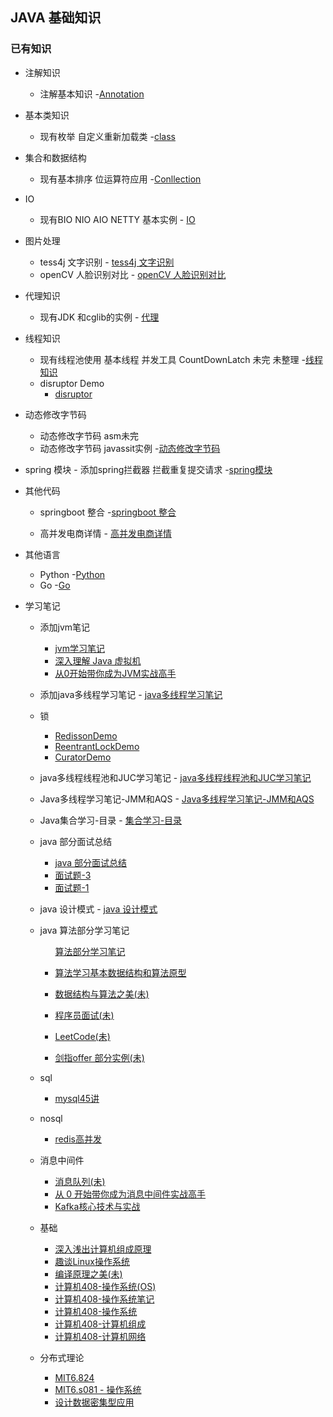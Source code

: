 ## JAVA 基础知识
  
    
   ### 已有知识
   +  注解知识 
        - 注解基本知识
            -[Annotation](/src/main/java/Annotation "创作你的创作")
   
   +   基本类知识
        - 现有枚举 自定义重新加载类
             -[class](/src/main/java/clazz "创作你的创作")
   
   +   集合和数据结构
        -  现有基本排序 位运算符应用
            -[Conllection](/src/main/java/Conllection "创作你的创作")
   
   + IO
        - 现有BIO NIO AIO  NETTY 基本实例
                 - [IO](/src/main/java/IO "创作你的创作")

   + 图片处理
        - tess4j 文字识别
                 - [tess4j 文字识别](/src/main/java/imghand/Tess4JTest.java "创作你的创作")
        - openCV 人脸识别对比
                 - [openCV 人脸识别对比](/src/main/java/imghand/FaceVideo.java "创作你的创作")
   
   
   +   代理知识
       - 现有JDK 和cglib的实例
             - [代理](/src/main/java/proxy "创作你的创作")
   
   +   线程知识
       - 现有线程池使用 基本线程 并发工具 CountDownLatch 未完 未整理
            -[线程知识](/src/main/java/ThreadPool "创作你的创作")
       - disruptor Demo
         - [disruptor](/src/main/java/disruptor "创作你的创作")
   
   +   动态修改字节码
       - 动态修改字节码  asm未完  
       - 动态修改字节码 javassit实例
            -[动态修改字节码](/src/main/java/dynamic "创作你的创作")
   
   +   spring 模块
      - 添加spring拦截器 拦截重复提交请求
            -[spring模块](/src/main/java/spring "spring")
     
   +   其他代码
         - springboot 整合
                     -[springboot 整合](https://github.com/mood321/springboot-demo)    
        
         - 高并发电商详情
                     - [高并发电商详情](https://github.com/mood321/eshop)    
                      
   +   其他语言
         - Python
                     -[Python](https://github.com/mood321/Python)
         - Go
              -[Go](https://github.com/mood321/Go)

   +   学习笔记
   
        - 添加jvm笔记
           - [jvm学习笔记](/src/main/resources/note/JVM%E5%AD%A6%E4%B9%A0%E7%AC%94%E8%AE%B0.md)
           - [深入理解 Java 虚拟机](/src/main/resources/note/jvm/深入理解Java虚拟机.md )
           - [从0开始带你成为JVM实战高手](/src/main/resources/note/jvm/从0开始带你成为JVM实战高手.md )
        - 添加java多线程学习笔记
              - [java多线程学习笔记](/src/main/resources/note/Java多线程学习笔记-多线程.md)
                       
        - 锁
             - [RedissonDemo](/src/main/java/lock/redisson/RedissonDemo.java)
             - [ReentrantLockDemo](/src/main/java/lock/redisson/ReentrantLockDemo.java)
             - [CuratorDemo](/src/main/java/lock/redisson/CuratorDemo.java)


        - java多线程线程池和JUC学习笔记
              - [java多线程线程池和JUC学习笔记](/src/main/resources/note/Java多线程学习笔记-线程池.md)
                       
        - Java多线程学习笔记-JMM和AQS
              - [Java多线程学习笔记-JMM和AQS](/src/main/resources/note/Java多线程学习笔记--JMM和AQS.md)
        - Java集合学习-目录
                 - [集合学习-目录](/src/main/resources/note/集合目录.md)
        - java 部分面试总结
             - [java 部分面试总结](/src/main/resources//note/mianshi/面试题记.md)
             - [面试题-3](/src/main/resources//note/mianshi/面试题-3.md)
             - [面试题-1](/src/main/resources//note/mianshi/面试题-1.md)
         
        - java 设计模式
              - [java 设计模式](/src/main/resources/note/设计模式笔记.md)
                                      
        - java 算法部分学习笔记
          
            <ul><p> <a href="/src/main/resources/note/Algorithm/算法学习笔记.md">算法部分学习笔记</a> 
            <li><p> <a href="/src/main/resources/note/Algorithm/算法学习基本数据结构和算法原型.md">算法学习基本数据结构和算法原型</a>    
            <li> <p> <a href="/src/main/resources/note/Algorithm/数据结构与算法之美.md">数据结构与算法之美(未)</a> 
            <li> <p> <a href="/src/main/resources/note/Algorithm/程序员面试.md">程序员面试(未)</a> 
            <li> <p> <a href="/src/main/resources/note/Algorithm/LeetCode.md">LeetCode(未)</a> 
            <li> <p> <a href="/src/main/java/offer">剑指offer 部分实例(未)</a>                                
   + sql
     - [mysql45讲](/src/main/resources/note/sql/sql45讲.md)
     
   + nosql
     - [redis高并发](/src/main/resources/note/中间件/redis高并发.md)
                              
   + 消息中间件
      - [消息队列(未)](/src/main/resources/note/中间件/消息中间件.md)
      - [从 0 开始带你成为消息中间件实战高手](/src/main/resources/note/中间件/从0开始带你成为消息中间件实战高手.md)
      - [Kafka核心技术与实战](/src/main/resources/note/中间件/Kafka核心技术与实战.md)
      
   
   
   + 基础
      - [深入浅出计算机组成原理](/src/main/resources/note/linux/深入浅出计算机组成原理.md)
      - [趣谈Linux操作系统](/src/main/resources/note/linux/趣谈Linux操作系统.md)
      - [编译原理之美(未)](/src/main/resources/note/compile/编译yuan理之美.md)
      - [计算机408-操作系统(OS)](/src/main/resources/note/408/操作系统（OS）.md)
      - [计算机408-操作系统笔记](/src/main/resources/note/408/操作系统考研笔记.md)
      - [计算机408-操作系统](/src/main/resources/note/408/王道操作系统.md)
      - [计算机408-计算机组成](/src/main/resources/note/408/计算机组成原理.md)
      - [计算机408-计算机网络](/src/main/resources/note/408/计算机网络.md)

   + 分布式理论
       - [MIT6.824](src/main/resources/note/mit6.824/raft.md)
       - [MIT6.s081 - 操作系统](src/main/resources/note/mit6-s081/mit6-s081.md)
       - [设计数据密集型应用](src/main/resources/note/ddia/ddia.md)